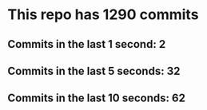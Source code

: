# This repo has 1290 commits

## Commits in the last 1 second: 2
## Commits in the last 5 seconds: 32
## Commits in the last 10 seconds: 62
